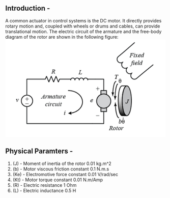 ## Introduction - 
A common actuator in control systems is the DC motor. It directly provides rotary motion and, coupled with wheels or drums and cables, can provide translational motion. The electric circuit of the armature and the free-body diagram of the rotor are shown in the following figure:
![image used](https://github.com/souvik0306/DC-Motor-speed-control-using-Simulink/blob/master/Armature.jpg?raw=true)

## Physical Paramters - 
1) (J) - Moment of inertia of the rotor     0.01 kg.m^2
2) (b) - Motor viscous friction constant    0.1 N.m.s
3) (Ke) - Electromotive force constant       0.01 V/rad/sec
4) (Kt) - Motor torque constant              0.01 N.m/Amp
5) (R) - Electric resistance                1 Ohm
6) (L) - Electric inductance                0.5 H
